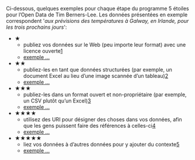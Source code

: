 Ci-dessous, quelques exemples pour chaque étape du programme 5 étoiles pour l’Open Data de Tim Berners-Lee. Les données présentées en exemple correspondent '*aux prévisions des températures à Galway, en Irlande, pour les trois prochains jours*':

- &#x2605;
  - publiez vos données sur le Web (peu importe leur format) avec une licence ouverte[1](#addendum1 "voir les coûts et bénéfices des données 1-étoile")
  - [exemple &hellip;](examples/gtd-1.pdf "données 1-étoile des températures de Galway")
- &#x2605;&#x2605;
  - publiez-les en tant que données structurées (par exemple, un document Excel au lieu d’une image scannée d’un tableau)[2](#addendum2 "voir les coûts et bénéfices des données 2-étoiles")
  - [exemple &hellip;](examples/gtd-2.xls "données 2-étoiles des températures de Galway")
- &#x2605;&#x2605;&#x2605;
  - publiez-les dans un format ouvert et non-propriétaire (par exemple, un CSV plutôt qu’un Excel)[3](#addendum3 "voir les coûts et bénéfices des données 3-étoiles")
  - [exemple &hellip;](examples/gtd-3.csv "données 3-étoiles des températures de Galway")
- &#x2605;&#x2605;&#x2605;&#x2605;
  - utilisez des URI pour désigner des choses dans vos données, afin que les gens puissent faire des références à celles-ci[4](#addendum4 "voir les coûts et bénéfices des données 4-étoiles")
  - [exemple &hellip;](examples/gtd-4/ "données 4-étoiles des températures de Galway")
- &#x2605;&#x2605;&#x2605;&#x2605;&#x2605;
  - liez vos données à d’autres données pour y ajouter du contexte[5](#addendum5 "voir les coûts et bénéfices des données 5-étoiles")
  - [exemple &hellip;](examples/gtd-5/ "données 5-étoiles des températures de Galway")
